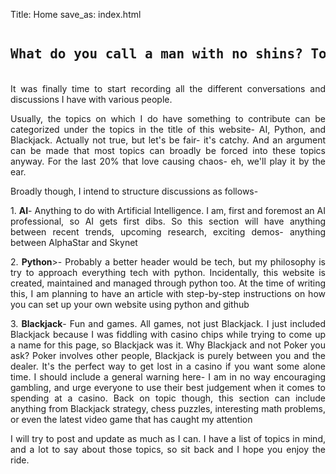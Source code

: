 Title: Home
save_as: index.html

<pre><h2><p style="text-align: center;">What do you call a man with no shins? Tony</p></h2></pre>

<p style="text-align: justify;">
It was finally time to start recording all the different conversations and discussions I have with various people.
</p>

<p style="text-align: justify;">
Usually, the topics on which I do have something to contribute can be categorized under the topics in the title of
this website- AI, Python, and Blackjack. Actually not true, but let's be fair- it's catchy. And an argument can be made
that most topics can broadly be forced into these topics anyway. For the last 20% that love causing chaos- eh, we'll play it by the ear.
</p>

<p style="text-align: justify;">
Broadly though, I intend to structure discussions as follows-
</p>

<p style="text-align: justify;">
1. <b>AI</b>- Anything to do with Artificial Intelligence. I am, first and foremost an AI professional, so AI gets first dibs. So this section will have anything between recent trends, upcoming research, exciting demos- anything between AlphaStar and Skynet
</p>

<p style="text-align: justify;">
2. <b>Python</b>>- Probably a better header would be tech, but my philosophy is try to approach everything tech with python. Incidentally, this website is created, maintained and managed through python too. At the time of writing this, I am planning to have an article with step-by-step instructions on how you can set up your own website using python and github
</p>

<p style="text-align: justify;">
3. <b>Blackjack</b>- Fun and games. All games, not just Blackjack. I just included Blackjack because I was fiddling with casino chips while trying to come up a name for this page, so Blackjack was it. Why Blackjack and not Poker you ask? Poker involves other people, Blackjack is purely between you and the dealer. It's the perfect way to get lost in a casino if you want some alone time. I should include a general warning here- I am in no way encouraging gambling, and urge everyone to use their best judgement when it comes to spending at a casino. Back on topic though, this section can include anything from Blackjack strategy, chess puzzles, interesting math problems, or even the latest video game that has caught my attention
</p>

<p style="text-align: justify;">
I will try to post and update as much as I can. I have a list of topics in mind, and a lot to say about those topics, so sit back and I hope you enjoy the ride.
</p>